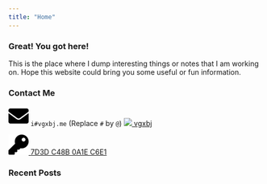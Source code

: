 ```yaml
---
title: "Home"
---
```


### Great! You got here!
This is the place where I dump interesting things or notes that I am working on. Hope this website could bring you some useful or fun information.

### Contact Me
<span><img src="/img/envelope-solid.svg"> `i#vgxbj.me` (Replace `#` by `@`) </span>
<span><img src="/img/telegram-solid.svg"><a href="https://t.me/vgxbj"> vgxbj </span>

<span><img src="/img/key-solid.svg"> [7D3D C48B 0A1E C6E1](https://keybase.io/higuoxing/pgp_keys.asc?fingerprint=92e1201290c920dc4735e0f47d3dc48b0a1ec6e1) </span>

### Recent Posts
